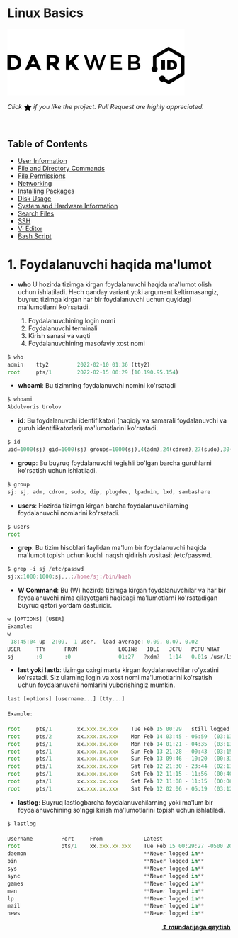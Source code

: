 # Linux Basics

[![DarkWeb](image/darkweb.png)](https://t.me/DarkWeb_o0o)


*Click <img src="image/star.png" width="18" height="18" align="absmiddle" title="Star" /> if you like the project. Pull Request are highly appreciated.*

<br/>

## Table of Contents

* [User Information](#1-foydalanuvchi-haqida-malumot)
* [File and Directory Commands](#-2-file-and-directory-commands)
* [File Permissions](#-3-file-permissions)
* [Networking](#-4-networking)
* [Installing Packages](#-5-installing-packages)
* [Disk Usage](#-6-disk-usage)
* [System and Hardware Information](#-7-system-and-hardware-information)
* [Search Files](#-8-search-files)
* [SSH](#-9-ssh)
* [Vi Editor](#-10-vi-editor)
* [Bash Script](#-11-bash-script)


# 1. Foydalanuvchi haqida ma'lumot

* **who** U hozirda tizimga kirgan foydalanuvchi haqida ma'lumot olish uchun ishlatiladi. Hech qanday variant yoki argument keltirmasangiz, buyruq tizimga kirgan har bir foydalanuvchi uchun quyidagi ma'lumotlarni ko'rsatadi.

    1. Foydalanuvchining login nomi
    2. Foydalanuvchi terminali
    3. Kirish sanasi va vaqti
    4. Foydalanuvchining masofaviy xost nomi

```js
$ who
admin    tty2         2022-02-10 01:36 (tty2)
root     pts/1        2022-02-15 00:29 (10.190.95.154)
```
* **whoami**: Bu tizimning foydalanuvchi nomini ko'rsatadi

```js
$ whoami
Abdulvoris Urolov
```
* **id**: Bu foydalanuvchi identifikatori (haqiqiy va samarali foydalanuvchi va guruh identifikatorlari) ma'lumotlarini ko'rsatadi.

```js
$ id
uid=1000(sj) gid=1000(sj) groups=1000(sj),4(adm),24(cdrom),27(sudo),30(dip),46(plugdev),120(lpadmin),131(lxd),132(sambashare)
```

* **group**: Bu buyruq foydalanuvchi tegishli bo'lgan barcha guruhlarni ko'rsatish uchun ishlatiladi.
  
```js
$ group
sj: sj, adm, cdrom, sudo, dip, plugdev, lpadmin, lxd, sambashare
```
* **users**: Hozirda tizimga kirgan barcha foydalanuvchilarning foydalanuvchi nomlarini ko'rsatadi.

```js
$ users
root
```

* **grep**: Bu tizim hisoblari faylidan ma'lum bir foydalanuvchi haqida ma'lumot topish uchun kuchli naqsh qidirish vositasi: /etc/passwd.

```js
$ grep -i sj /etc/passwd
sj:x:1000:1000:sj,,,:/home/sj:/bin/bash
```

* **W Command**:  Bu (W) hozirda tizimga kirgan foydalanuvchilar va har bir foydalanuvchi nima qilayotgani haqidagi ma'lumotlarni ko'rsatadigan buyruq qatori yordam dasturidir.

```js
w [OPTIONS] [USER]
Example:
w
 18:45:04 up  2:09,  1 user,  load average: 0.09, 0.07, 0.02
USER     TTY      FROM             LOGIN@   IDLE   JCPU   PCPU WHAT
sj       :0       :0               01:27   ?xdm?   1:14   0.01s /usr/lib/gdm3/g
```
* **last yoki lastb**: tizimga oxirgi marta kirgan foydalanuvchilar ro'yxatini ko'rsatadi. Siz ularning login va xost nomi ma'lumotlarini ko'rsatish uchun foydalanuvchi nomlarini yuborishingiz mumkin.

```js
last [options] [username...] [tty...]

Example:

root     pts/1        xx.xxx.xx.xxx    Tue Feb 15 00:29   still logged in
root     pts/2        xx.xxx.xx.xxx    Mon Feb 14 03:45 - 06:59  (03:13)
root     pts/1        xx.xxx.xx.xxx    Mon Feb 14 01:21 - 04:35  (03:13)
root     pts/1        xx.xxx.xx.xxx    Sun Feb 13 21:28 - 00:43  (03:15)
root     pts/1        xx.xxx.xx.xxx    Sun Feb 13 09:46 - 10:20  (00:33)
root     pts/1        xx.xxx.xx.xxx    Sat Feb 12 21:30 - 23:44  (02:13)
root     pts/1        xx.xxx.xx.xxx    Sat Feb 12 11:15 - 11:56  (00:40)
root     pts/1        xx.xxx.xx.xxx    Sat Feb 12 11:08 - 11:15  (00:06)
root     pts/1        xx.xxx.xx.xxx    Sat Feb 12 02:06 - 05:19  (03:12)
```

* **lastlog**: Buyruq lastlogbarcha foydalanuvchilarning yoki ma'lum bir foydalanuvchining so'nggi kirish ma'lumotlarini topish uchun ishlatiladi.

```js
$ lastlog

Username         Port     From             Latest
root             pts/1    xx.xxx.xx.xxx    Tue Feb 15 00:29:27 -0500 2022
daemon                                     **Never logged in**
bin                                        **Never logged in**
sys                                        **Never logged in**
sync                                       **Never logged in**
games                                      **Never logged in**
man                                        **Never logged in**
lp                                         **Never logged in**
mail                                       **Never logged in**
news                                       **Never logged in**
```

<div align="right">
  <b><a href="#table-of-contents">↥ mundarijaga qaytish</a></b>
</div>